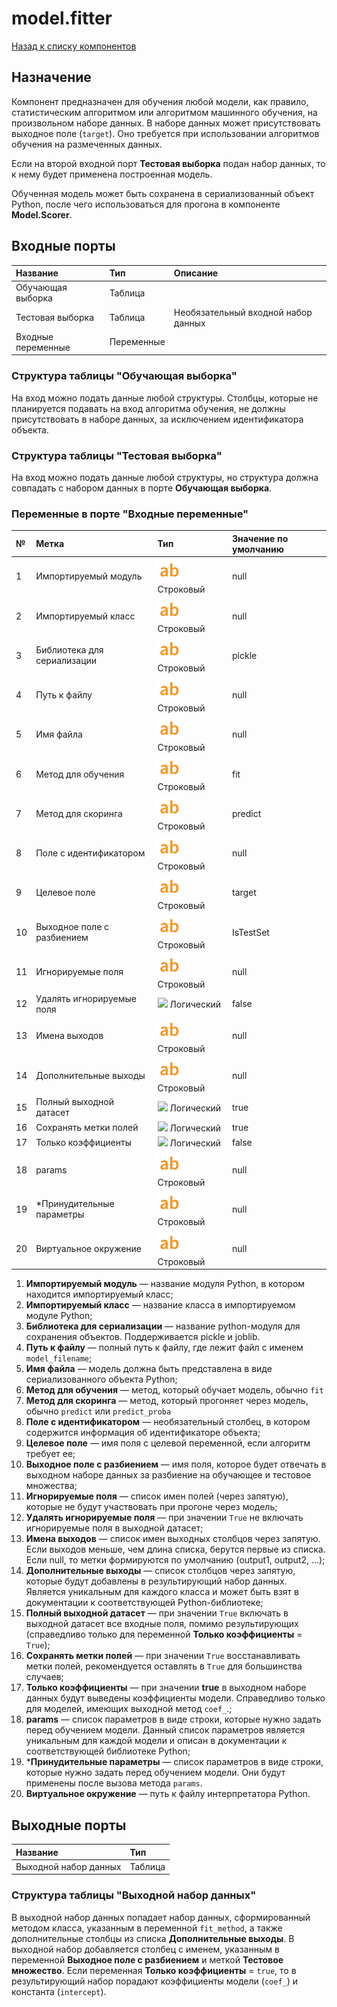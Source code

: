 # model.fitter

[Назад к списку компонентов](../README.md)

## Назначение

Компонент предназначен для обучения любой модели, как правило, статистическим алгоритмом или алгоритмом машинного обучения, на произвольном наборе данных. В наборе данных может присутствовать выходное поле (`target`). Оно требуется при использовании алгоритмов обучения на размеченных данных.

Если на второй входной порт **Тестовая выборка** подан набор данных, то к нему будет применена построенная модель.

Обученная модель может быть cохранена в сериализованный объект Python, после чего использоваться для прогона в компоненте **Model.Scorer**.

## Входные порты

| Название                | Тип        | Описание                            |
|:------------------------|:-----------|:------------------------------------|
| Обучающая выборка       | Таблица    |                                     |
| Тестовая выборка        | Таблица    | Необязательный входной набор данных |
| Входные переменные      | Переменные |                                     |

### Структура таблицы "Обучающая выборка"

На вход можно подать данные любой структуры. Столбцы, которые не планируется подавать на вход алгоритма обучения, не должны присутствовать в наборе данных, за исключением идентификатора объекта.

### Структура таблицы "Тестовая выборка"

На вход можно подать данные любой структуры, но структура должна совпадать с набором данных в порте **Обучающая выборка**.

### Переменные в порте "Входные переменные"

| №  | Метка                       | Тип                                   | Значение по умолчанию  |
|:---|:----------------------------|:--------------------------------------|:-----------------------|
| 1  | Импортируемый модуль        | ![](./img/string.svg) Строковый       |null                    |
| 2  | Импортируемый класс         | ![](./img/string.svg) Строковый       |null                    |
| 3  | Библиотека для сериализации | ![](./img/string.svg) Строковый       |pickle                  |
| 4  | Путь к файлу                | ![](./img/string.svg) Строковый       |null                    |
| 5  | Имя файла                   | ![](./img/string.svg) Строковый       |null                    |
| 6  | Метод для обучения          | ![](./img/string.svg) Строковый       |fit                     |
| 7  | Метод для скоринга          | ![](./img/string.svg) Строковый       |predict                 |
| 8  | Поле с идентификатором      | ![](./img/string.svg) Строковый       |null                    |
| 9  | Целевое поле                | ![](./img/string.svg) Строковый       |target                  |
| 10 | Выходное поле с разбиением  | ![](./img/string.svg) Строковый       |IsTestSet               |
| 11 | Игнорируемые поля           | ![](./img/string.svg) Строковый       |null                    |
| 12 | Удалять игнорируемые поля   | ![](./img/logicak.svg) Логический     |false                   |
| 13 | Имена выходов               | ![](./img/string.svg) Строковый       |null                    |
| 14 | Дополнительные выходы       | ![](./img/string.svg) Строковый       |null                    |
| 15 | Полный выходной датасет     | ![](./img/logicak.svg) Логический     |true                    |
| 16 | Сохранять метки полей       | ![](./img/logicak.svg) Логический     |true                    |
| 17 | Только коэффициенты         | ![](./img/logicak.svg) Логический     |false                   |
| 18 | params                      | ![](./img/string.svg) Строковый       |null                    |
| 19 | *Принудительные параметры   | ![](./img/string.svg) Строковый       |null                    |
| 20 | Виртуальное окружение       | ![](./img/string.svg) Строковый       |null                    |

1. **Импортируемый модуль** — название модуля Python, в котором находится импортируемый класс;
2. **Импортируемый класс** — название класса в импортируемом модуле Python;
3. **Библиотека для сериализации** — название python-модуля для сохранения объектов. Поддерживается pickle и joblib.
4. **Путь к файлу** — полный путь к файлу, где лежит файл с именем `model_filename`;
5. **Имя файла** — модель должна быть представлена в виде сериализованного объекта Python;
6. **Метод для обучения** — метод, который обучает модель, обычно `fit`
7. **Метод для скоринга** — метод, который прогоняет через модель, обычно `predict` или `predict_proba`
8. **Поле с идентификатором** — необязательный столбец, в котором содержится информация об идентификаторе объекта;
9. **Целевое поле** — имя поля с целевой переменной, если алгоритм требует ее;
10. **Выходное поле с разбиением** — имя поля, которое будет отвечать в выходном наборе данных за разбиение на обучающее и тестовое множества;
11. **Игнорируемые поля** — список имен полей (через запятую), которые не будут участвовать при прогоне через модель;
12. **Удалять игнорируемые поля** —  при значении `True` не включать игнорируемые поля в выходной датасет;
13. **Имена выходов** — список имен выходных столбцов через запятую. Если выходов меньше, чем длина списка, берутся первые из списка. Если null, то метки формируются по умолчанию (output1, output2, ...);
14. **Дополнительные выходы** — список столбцов через запятую, которые будут добавлены в результирующий набор данных. Является уникальным для каждого класса и может быть взят в документации к соответствующей Python-библиотеке;
15. **Полный выходной датасет** — при значении `True` включать в выходной датасет все входные поля, помимо результирующих (справедливо только для переменной **Только коэффициенты** = `True`);
16. **Сохранять метки полей** — при значении `True` восстанавливать метки полей, рекомендуется оставлять в `True` для большинства случаев;
17. **Только коэффициенты** — при значении **true** в выходном наборе данных будут выведены коэффициенты модели. Справедливо только для моделей, имеющих выходной метод `coef_`.;
18. **params** — список параметров в виде строки, которые нужно задать перед обучением модели. Данный список параметров является уникальным для каждой модели и описан в документации к соответствующей библиотеке Python;
19. ***Принудительные параметры** — список параметров в виде строки, которые нужно задать перед обучением модели. Они будут применены после вызова метода `params`.
20. **Виртуальное окружение** — путь к файлу интерпретатора Python.

## Выходные порты

| Название              | Тип        |
|:----------------------|:-----------|
| Выходной набор данных | Таблица    |

### Структура таблицы "Выходной набор данных"

В выходной набор данных попадает набор данных, сформированный методом класса, указанным в переменной `fit_method`, а также дополнительные столбцы из списка **Дополнительные выходы**.
В выходной набор добавляется столбец с именем, указанным в переменной **Выходное поле с разбиением** и меткой **Тестовое множество**.
Если переменная **Только коэффициенты** = `true`, то в результирующий набор порадают коэффициенты модели (`coef_`) и константа (`intercept`).